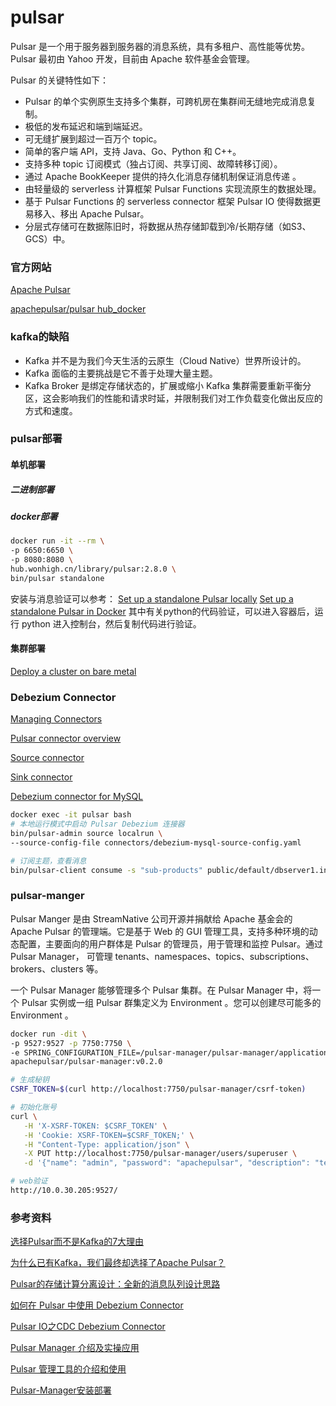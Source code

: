 # pulsar

Pulsar 是一个用于服务器到服务器的消息系统，具有多租户、高性能等优势。 Pulsar 最初由 Yahoo 开发，目前由 Apache 软件基金会管理。

Pulsar 的关键特性如下：

- Pulsar 的单个实例原生支持多个集群，可跨机房在集群间无缝地完成消息复制。
- 极低的发布延迟和端到端延迟。
- 可无缝扩展到超过一百万个 topic。
- 简单的客户端 API，支持 Java、Go、Python 和 C++。
- 支持多种 topic 订阅模式（独占订阅、共享订阅、故障转移订阅）。
- 通过 Apache BookKeeper 提供的持久化消息存储机制保证消息传递 。
- 由轻量级的 serverless 计算框架 Pulsar Functions 实现流原生的数据处理。
- 基于 Pulsar Functions 的 serverless connector 框架 Pulsar IO 使得数据更易移入、移出 Apache Pulsar。
- 分层式存储可在数据陈旧时，将数据从热存储卸载到冷/长期存储（如S3、GCS）中。

### 官方网站

[Apache Pulsar](http://pulsar.apache.org/zh-CN/)

[apachepulsar/pulsar hub_docker](https://hub.docker.com/r/apachepulsar/pulsar)

### kafka的缺陷

- Kafka 并不是为我们今天生活的云原生（Cloud Native）世界所设计的。
- Kafka 面临的主要挑战是它不善于处理大量主题。
- Kafka Broker 是绑定存储状态的，扩展或缩小 Kafka 集群需要重新平衡分区，这会影响我们的性能和请求时延，并限制我们对工作负载变化做出反应的方式和速度。

### pulsar部署

#### 单机部署

##### 二进制部署

##### docker部署

```sh
docker run -it --rm \
-p 6650:6650 \
-p 8080:8080 \
hub.wonhigh.cn/library/pulsar:2.8.0 \
bin/pulsar standalone
```

安装与消息验证可以参考：
[Set up a standalone Pulsar locally](http://pulsar.apache.org/docs/zh-CN/standalone/)
[Set up a standalone Pulsar in Docker](http://pulsar.apache.org/docs/zh-CN/standalone-docker/)
其中有关python的代码验证，可以进入容器后，运行 python 进入控制台，然后复制代码进行验证。

#### 集群部署

[Deploy a cluster on bare metal](http://pulsar.apache.org/docs/zh-CN/deploy-bare-metal/)

### Debezium Connector

[Managing Connectors](http://pulsar.apache.org/docs/zh-CN/io-managing/)

[Pulsar connector overview](http://pulsar.apache.org/docs/zh-CN/io-overview/#working-with-connectors)

[Source connector](http://pulsar.apache.org/docs/zh-CN/io-connectors/#source-connector)

[Sink connector](http://pulsar.apache.org/docs/zh-CN/io-connectors/#sink-connector)

[Debezium connector for MySQL](https://debezium.io/documentation/reference/1.6/connectors/mysql.html)

```sh
docker exec -it pulsar bash
# 本地运行模式中启动 Pulsar Debezium 连接器
bin/pulsar-admin source localrun \
--source-config-file connectors/debezium-mysql-source-config.yaml

# 订阅主题，查看消息
bin/pulsar-client consume -s "sub-products" public/default/dbserver1.inventory.products -n 0
```

### pulsar-manger

Pulsar Manger 是由 StreamNative 公司开源并捐献给 Apache 基金会的 Apache Pulsar 的管理端。它是基于 Web 的 GUI 管理工具，支持多种环境的动态配置，主要面向的用户群体是 Pulsar 的管理员，用于管理和监控 Pulsar。通过 Pulsar Manager， 可管理 tenants、namespaces、topics、subscriptions、brokers、clusters 等。

一个 Pulsar Manager 能够管理多个 Pulsar 集群。在 Pulsar Manager 中，将一个 Pulsar 实例或一组 Pulsar 群集定义为 Environment 。您可以创建尽可能多的 Environment 。

```sh
docker run -dit \
-p 9527:9527 -p 7750:7750 \
-e SPRING_CONFIGURATION_FILE=/pulsar-manager/pulsar-manager/application.properties \
apachepulsar/pulsar-manager:v0.2.0

# 生成秘钥
CSRF_TOKEN=$(curl http://localhost:7750/pulsar-manager/csrf-token)

# 初始化账号
curl \
   -H 'X-XSRF-TOKEN: $CSRF_TOKEN' \
   -H 'Cookie: XSRF-TOKEN=$CSRF_TOKEN;' \
   -H "Content-Type: application/json" \
   -X PUT http://localhost:7750/pulsar-manager/users/superuser \
   -d '{"name": "admin", "password": "apachepulsar", "description": "test", "email": "yang.lei@belle.com.cn"}'

# web验证
http://10.0.30.205:9527/
```

### 参考资料

[选择Pulsar而不是Kafka的7大理由](https://time.geekbang.org/column/article/98245)

[为什么已有Kafka，我们最终却选择了Apache Pulsar？](https://www.jianshu.com/p/8e25520372f5)

[Pulsar的存储计算分离设计：全新的消息队列设计思路](https://time.geekbang.org/column/article/140913)

[如何在 Pulsar 中使用 Debezium Connector](https://blog.csdn.net/zhaijia03/article/details/109766331)

[Pulsar IO之CDC Debezium Connector](https://blog.csdn.net/qq_32470693/article/details/96001454)

[Pulsar Manager 介绍及实操应用](https://blog.csdn.net/zhaijia03/article/details/109766643)

[Pulsar 管理工具的介绍和使用](https://v.qq.com/x/page/o3161e7dnhd.html?start=2135)

[Pulsar-Manager安装部署](https://blog.51cto.com/u_536410/2561864)
